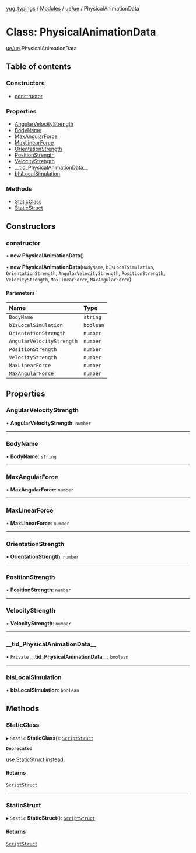 [yug_typings](../README.md) / [Modules](../modules.md) / [ue/ue](../modules/ue_ue.md) / PhysicalAnimationData

# Class: PhysicalAnimationData

[ue/ue](../modules/ue_ue.md).PhysicalAnimationData

## Table of contents

### Constructors

- [constructor](ue_ue.PhysicalAnimationData.md#constructor)

### Properties

- [AngularVelocityStrength](ue_ue.PhysicalAnimationData.md#angularvelocitystrength)
- [BodyName](ue_ue.PhysicalAnimationData.md#bodyname)
- [MaxAngularForce](ue_ue.PhysicalAnimationData.md#maxangularforce)
- [MaxLinearForce](ue_ue.PhysicalAnimationData.md#maxlinearforce)
- [OrientationStrength](ue_ue.PhysicalAnimationData.md#orientationstrength)
- [PositionStrength](ue_ue.PhysicalAnimationData.md#positionstrength)
- [VelocityStrength](ue_ue.PhysicalAnimationData.md#velocitystrength)
- [\_\_tid\_PhysicalAnimationData\_\_](ue_ue.PhysicalAnimationData.md#__tid_physicalanimationdata__)
- [bIsLocalSimulation](ue_ue.PhysicalAnimationData.md#bislocalsimulation)

### Methods

- [StaticClass](ue_ue.PhysicalAnimationData.md#staticclass)
- [StaticStruct](ue_ue.PhysicalAnimationData.md#staticstruct)

## Constructors

### constructor

• **new PhysicalAnimationData**()

• **new PhysicalAnimationData**(`BodyName`, `bIsLocalSimulation`, `OrientationStrength`, `AngularVelocityStrength`, `PositionStrength`, `VelocityStrength`, `MaxLinearForce`, `MaxAngularForce`)

#### Parameters

| Name | Type |
| :------ | :------ |
| `BodyName` | `string` |
| `bIsLocalSimulation` | `boolean` |
| `OrientationStrength` | `number` |
| `AngularVelocityStrength` | `number` |
| `PositionStrength` | `number` |
| `VelocityStrength` | `number` |
| `MaxLinearForce` | `number` |
| `MaxAngularForce` | `number` |

## Properties

### AngularVelocityStrength

• **AngularVelocityStrength**: `number`

___

### BodyName

• **BodyName**: `string`

___

### MaxAngularForce

• **MaxAngularForce**: `number`

___

### MaxLinearForce

• **MaxLinearForce**: `number`

___

### OrientationStrength

• **OrientationStrength**: `number`

___

### PositionStrength

• **PositionStrength**: `number`

___

### VelocityStrength

• **VelocityStrength**: `number`

___

### \_\_tid\_PhysicalAnimationData\_\_

• `Private` **\_\_tid\_PhysicalAnimationData\_\_**: `boolean`

___

### bIsLocalSimulation

• **bIsLocalSimulation**: `boolean`

## Methods

### StaticClass

▸ `Static` **StaticClass**(): [`ScriptStruct`](ue_ue.ScriptStruct.md)

**`Deprecated`**

use StaticStruct instead.

#### Returns

[`ScriptStruct`](ue_ue.ScriptStruct.md)

___

### StaticStruct

▸ `Static` **StaticStruct**(): [`ScriptStruct`](ue_ue.ScriptStruct.md)

#### Returns

[`ScriptStruct`](ue_ue.ScriptStruct.md)
